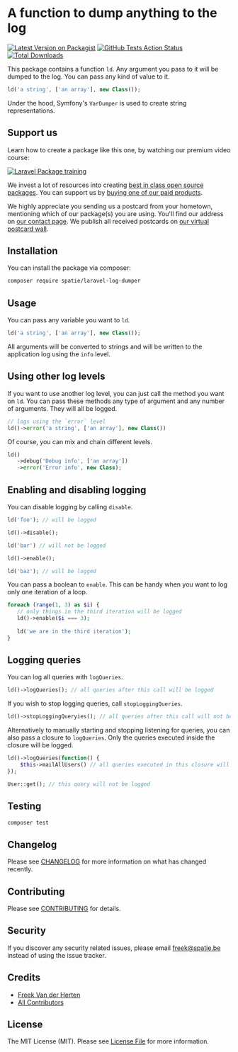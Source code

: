 # A function to dump anything to the log

[![Latest Version on Packagist](https://img.shields.io/packagist/v/spatie/laravel-log-dumper.svg?style=flat-square)](https://packagist.org/packages/spatie/laravel-log-dumper)
[![GitHub Tests Action Status](https://img.shields.io/github/workflow/status/spatie/laravel-log-dumper/run-tests?label=tests)](https://github.com/spatie/laravel-log-dumper/actions?query=workflow%3Arun-tests+branch%3Amaster)
[![Total Downloads](https://img.shields.io/packagist/dt/spatie/laravel-log-dumper.svg?style=flat-square)](https://packagist.org/packages/spatie/laravel-log-dumper)

This package contains a function `ld`. Any argument you pass to it will be dumped to the log. You can pass any kind of value to it.

```php
ld('a string', ['an array'], new Class());
```

Under the hood, Symfony's `VarDumper` is used to create string representations.

## Support us

Learn how to create a package like this one, by watching our premium video course:

[![Laravel Package training](https://spatie.be/github/package-training.jpg)](https://laravelpackage.training)

We invest a lot of resources into creating [best in class open source packages](https://spatie.be/open-source). You can support us by [buying one of our paid products](https://spatie.be/open-source/support-us).

We highly appreciate you sending us a postcard from your hometown, mentioning which of our package(s) you are using. You'll find our address on [our contact page](https://spatie.be/about-us). We publish all received postcards on [our virtual postcard wall](https://spatie.be/open-source/postcards).

## Installation

You can install the package via composer:

```bash
composer require spatie/laravel-log-dumper
```

## Usage

You can pass any variable you want to `ld`. 

```php
ld('a string', ['an array'], new Class());
```

All arguments will be converted to strings and will be written to the application log using the `info` level.

## Using other log levels

If you want to use another log level, you can just call the method you want on `ld`. You can pass these methods any type of argument and any number of arguments. They will all be logged.

```php
// logs using the `error` level
ld()->error('a string', ['an array'], new Class())
```

Of course, you can mix and chain different levels.

```php
ld()
   ->debug('Debug info', ['an array'])
   ->error('Error info', new Class);
```

## Enabling and disabling logging

You can disable logging by calling `disable`.

```php
ld('foo'); // will be logged

ld()->disable();

ld('bar') // will not be logged

ld()->enable();

ld('baz'); // will be logged
```

You can pass a boolean to `enable`. This can be handy when you want to log only one iteration of a loop.

```php
foreach (range(1, 3) as $i) {
   // only things in the third iteration will be logged
   ld()->enable($i === 3);
    
   ld('we are in the third iteration');
}
```

## Logging queries

You can log all queries with `logQueries`.

````php
ld()->logQueries(); // all queries after this call will be logged
````

If you wish to stop logging queries, call `stopLoggingQueries`.

````php
ld()->stopLoggingQueryies(); // all queries after this call will not be logged anymore
````

Alternatively to manually starting and stopping listening for queries, you can also pass a closure to `logQueries`. Only the queries executed inside the closure will be logged.

````php
ld()->logQueries(function() {
    $this->mailAllUsers() // all queries executed in this closure will be logged
}); 

User::get(); // this query will not be logged
````

## Testing

``` bash
composer test
```

## Changelog

Please see [CHANGELOG](CHANGELOG.md) for more information on what has changed recently.

## Contributing

Please see [CONTRIBUTING](CONTRIBUTING.md) for details.

## Security

If you discover any security related issues, please email freek@spatie.be instead of using the issue tracker.

## Credits

- [Freek Van der Herten](https://github.com/freekmurze)
- [All Contributors](../../contributors)

## License

The MIT License (MIT). Please see [License File](LICENSE.md) for more information.

